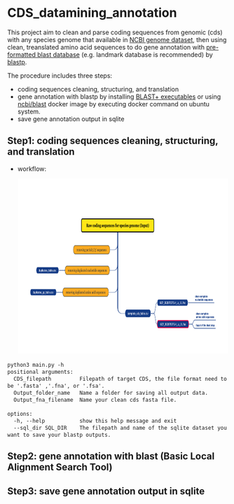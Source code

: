 # CDS_datamining_annotation
This project aim to clean and parse coding sequences from genomic (cds) with any species genome that available in [NCBI genome dataset](https://ftp.ncbi.nlm.nih.gov/genomes/), then using clean, treanslated amino acid sequences to do gene annotation with [pre-formatted blast database](https://ftp.ncbi.nlm.nih.gov/blast/db/) (e.g. landmark database is recommended) by [blastp](https://blast.ncbi.nlm.nih.gov/Blast.cgi?PAGE=Proteins).<br/>

The procedure includes three steps:
- coding sequences cleaning, structuring, and  translation
- gene annotation with blastp by installing [BLAST+ executables](https://ftp.ncbi.nlm.nih.gov/blast/executables/blast+/LATEST/) or using [ncbi/blast](https://hub.docker.com/r/ncbi/blast/tags) docker image by executing docker command on ubuntu system.
- save gene annotation output in sqlite

## Step1: coding sequences cleaning, structuring, and  translation
- workflow:

  <img src="images/step1.png" width=800, height=400></img>

```
python3 main.py -h
positional arguments:
  CDS_filepath         Filepath of target CDS, the file format need to be '.fasta' ,'.fna', or '.fsa'.
  Output_folder_name   Name a folder for saving all output data.
  Output_fna_filename  Name your clean cds fasta file.

options:
  -h, --help           show this help message and exit
  --sql_dir SQL_DIR    The filepath and name of the sqlite dataset you want to save your blastp outputs.
```

## Step2: gene annotation with blast (Basic Local Alignment Search Tool)

## Step3: save gene annotation output in sqlite
